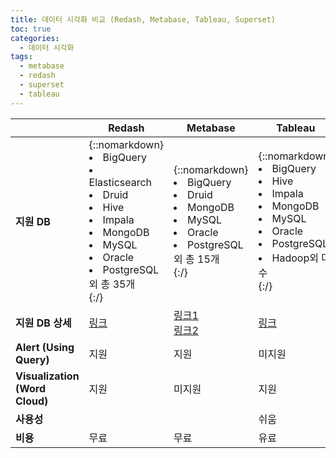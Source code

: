 ```yaml
---
title: 데이터 시각화 비교 (Redash, Metabase, Tableau, Superset)
toc: true
categories:
  - 데이터 시각화
tags:
  - metabase
  - redash
  - superset
  - tableau
---
```


|     | **Redash** | **Metabase** | **Tableau** | **Superset** |
| --- | ---------- | ------------ | ----------- | ------------ |
| **지원 DB** | {::nomarkdown}<li>BigQuery</li><li>Elasticsearch</li><li>Druid</li><li>Hive</li><li>Impala</li><li>MongoDB</li><li>MySQL</li><li>Oracle</li><li>PostgreSQL외 총 35개</li>{:/} | {::nomarkdown}<li>BigQuery</li><li>Druid</li><li>MongoDB</li><li>MySQL</li><li>Oracle</li><li>PostgreSQL외 총 15개</li>{:/} | {::nomarkdown}<li>BigQuery</li><li>Hive</li><li>Impala</li><li>MongoDB</li><li>MySQL</li><li>Oracle</li><li>PostgreSQL</li><li>Hadoop외 다수</li>{:/} | {::nomarkdown}<li>BigQuery</li><li>Elasticsearch</li><li>Druid</li><li>Hive</li><li>Impala</li><li>MySQL</li><li>Oracle</li><li>PostgreSQL외 총 35개</li>{:/} |
| **지원 DB 상세** | [링크](https://github.com/getredash/redash#supported-data-sources) | [링크1](https://www.metabase.com/docs/latest/administration-guide/01-managing-databases.html#officially-supported-databases)<br>[링크2](https://www.metabase.com/docs/latest/developers-guide-drivers.html#how-to-use-a-community-built-driver) | [링크](https://help.tableau.com/current/pro/desktop/ko-kr/exampleconnections_overview.htm) | [링크](https://superset.apache.org/docs/databases/installing-database-drivers/) |
| **Alert (Using Query)** | 지원 | 지원 | 미지원 | 미지원 |
| **Visualization (Word Cloud)** | 지원 | 미지원 | 지원 | 지원 |
| **사용성** |  |  | 쉬움 |  |
| **비용** | 무료 | 무료 | 유료 | 무료 |
